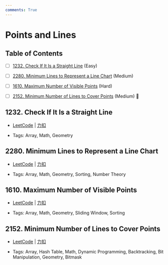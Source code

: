 ```yaml
---
comments: True
---
```


# Points and Lines

## Table of Contents

- [ ] [1232. Check If It Is a Straight Line](#1232-check-if-it-is-a-straight-line) (Easy)
- [ ] [2280. Minimum Lines to Represent a Line Chart](#2280-minimum-lines-to-represent-a-line-chart) (Medium)
- [ ] [1610. Maximum Number of Visible Points](#1610-maximum-number-of-visible-points) (Hard)
- [ ] [2152. Minimum Number of Lines to Cover Points](#2152-minimum-number-of-lines-to-cover-points) (Medium) 👑


## 1232. Check If It Is a Straight Line

-    [LeetCode](https://leetcode.com/problems/check-if-it-is-a-straight-line/) | [力扣](https://leetcode.cn/problems/check-if-it-is-a-straight-line/)

-   Tags: Array, Math, Geometry



## 2280. Minimum Lines to Represent a Line Chart

-    [LeetCode](https://leetcode.com/problems/minimum-lines-to-represent-a-line-chart/) | [力扣](https://leetcode.cn/problems/minimum-lines-to-represent-a-line-chart/)

-   Tags: Array, Math, Geometry, Sorting, Number Theory



## 1610. Maximum Number of Visible Points

-    [LeetCode](https://leetcode.com/problems/maximum-number-of-visible-points/) | [力扣](https://leetcode.cn/problems/maximum-number-of-visible-points/)

-   Tags: Array, Math, Geometry, Sliding Window, Sorting



## 2152. Minimum Number of Lines to Cover Points

-    [LeetCode](https://leetcode.com/problems/minimum-number-of-lines-to-cover-points/) | [力扣](https://leetcode.cn/problems/minimum-number-of-lines-to-cover-points/)

-   Tags: Array, Hash Table, Math, Dynamic Programming, Backtracking, Bit Manipulation, Geometry, Bitmask



